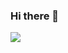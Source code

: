### Hi there 👋

<a href="https://wakatime.com"><img src="https://wakatime.com/share/@32130c20-64f0-4429-902f-883d1ba0450d/7709a231-d0e2-4e50-a285-da5fdefd2257.png" /></a>

<!--START_SECTION:waka-->
<!--END_SECTION:waka-->

<!--
**CodyFornof/CodyFornof** is a ✨ _special_ ✨ repository because its `README.md` (this file) appears on your GitHub profile.

Here are some ideas to get you started:

- 🔭 I’m currently working on ...
- 🌱 I’m currently learning ...
- 👯 I’m looking to collaborate on ...
- 🤔 I’m looking for help with ...
- 💬 Ask me about ...
- 📫 How to reach me: ...
- 😄 Pronouns: ...
- ⚡ Fun fact: ...
-->


